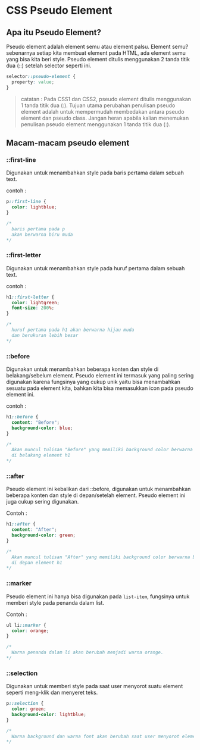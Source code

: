 # CSS Pseudo Element

## Apa itu Pseudo Element?

Pseudo element adalah element semu atau element palsu. Element semu? sebenarnya setiap kita membuat element
pada HTML, ada element semu yang bisa kita beri style. Pseudo element ditulis menggunakan 2 tanda titik dua (::)
setelah selector seperti ini.

```css
selector::pseudo-element {
  property: value;
}
```

> catatan : Pada CSS1 dan CSS2, pseudo element ditulis menggunakan 1 tanda titik dua (:). Tujuan utama
> perubahan penulisan pseudo element adalah untuk mempermudah membedakan antara pseudo element dan pseudo
> class. Jangan heran apabila kalian menemukan penulisan pseudo element menggunakan 1 tanda titik dua (:).

## Macam-macam pseudo element

### ::first-line

Digunakan untuk menambahkan style pada baris pertama dalam sebuah text.

contoh :

```css
p::first-line {
  color: lightblue;
}

/*  
  baris pertama pada p
  akan berwarna biru muda
*/
```

### ::first-letter

Digunakan untuk menambahkan style pada huruf pertama dalam sebuah text.

contoh :

```css
h1::first-letter {
  color: lightgreen;
  font-size: 200%;
}

/*  
  huruf pertama pada h1 akan berwarna hijau muda
  dan berukuran lebih besar
*/
```

### ::before

Digunakan untuk menambahkan beberapa konten dan style di belakang/sebelum element. Pseudo element
ini termasuk yang paling sering digunakan karena fungsinya yang cukup unik yaitu bisa menambahkan sesuatu
pada element kita, bahkan kita bisa memasukkan icon pada pseudo element ini.

contoh :

```css
h1::before {
  content: "Before";
  background-color: blue;
}

/*
  Akan muncul tulisan "Before" yang memiliki background color berwarna biru
  di belakang element h1
*/
```

### ::after

Pseudo element ini kebalikan dari ::before, digunakan untuk menambahkan beberapa
konten dan style di depan/setelah element. Pseudo element ini juga cukup sering digunakan.

Contoh :

```css
h1::after {
  content: "After";
  background-color: green;
}

/*
  Akan muncul tulisan "After" yang memiliki background color berwarna biru
  di depan element h1
*/
```

### ::marker

Pseudo element ini hanya bisa digunakan pada `list-item`, fungsinya untuk memberi style pada penanda dalam list.

Contoh :

```css
ul li::marker {
  color: orange;
}

/*
  Warna penanda dalam li akan berubah menjadi warna orange.
*/
```

### ::selection

Digunakan untuk memberi style pada saat user menyorot suatu element seperti
meng-klik dan menyeret teks.

```css
p::selection {
  color: green;
  background-color: lightblue;
}

/*
  Warna background dan warna font akan berubah saat user menyorot element p.
*/
```
